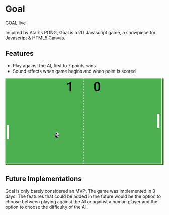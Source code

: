 # Goal

[GOAL live][git]

[git]: https://tonyhliu.github.io/goal/

Inspired by Atari's PONG, Goal is a 2D Javascript game, a showpiece for Javascript & HTML5 Canvas.

## Features

- Play against the AI, first to 7 points wins
- Sound effects when game begins and when point is scored

![gameplay](graphics/sample.png)

## Future Implementations

Goal is only barely considered an MVP. The game was implemented in 3 days. The features that could be added in the future would be the option to choose
between playing against the AI or against a human player and the option to choose the difficulty of the AI.
